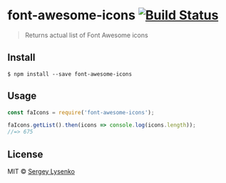 # font-awesome-icons [![Build Status](https://travis-ci.org/soul-wish/font-awesome-icons.svg?branch=master)](https://travis-ci.org/soul-wish/font-awesome-icons)

> Returns actual list of Font Awesome icons


## Install

```
$ npm install --save font-awesome-icons
```


## Usage

```js
const faIcons = require('font-awesome-icons');

faIcons.getList().then(icons => console.log(icons.length));
//=> 675
```

## License

MIT © [Sergey Lysenko](http://soulwish.info)
